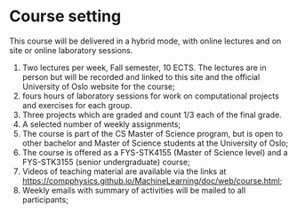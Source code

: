 # Course setting


This course will be delivered in a hybrid mode, with online lectures and on site or online laboratory sessions. 

1. Two lectures per week, Fall semester, 10 ECTS. The lectures are in person but will be recorded and linked to this site and the official University of Oslo website for the course;
2. fours hours of laboratory sessions for work on computational projects and exercises for each group. 
3. Three projects which are graded and count 1/3 each of the final grade. 
4. A selected number of weekly assignments;
5. The course is part of the CS Master of Science program, but is open to other bachelor and Master of Science students at the University of Oslo;
6. The course is offered as a FYS-STK4155 (Master of Science level) and a FYS-STK3155 (senior undergraduate) course;
7. Videos of teaching material are available via the links at https://compphysics.github.io/MachineLearning/doc/web/course.html;
8. Weekly emails with summary of activities will be mailed to all participants;

